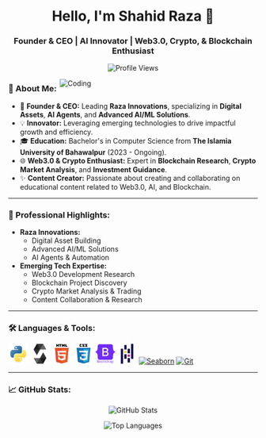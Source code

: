 <h1 align="center">Hello, I'm Shahid Raza 👋</h1>
<h3 align="center">Founder & CEO | AI Innovator | Web3.0, Crypto, & Blockchain Enthusiast</h3>

<p align="center">
    <img src="https://komarev.com/ghpvc/?username=razabuchi&label=Profile%20Views&color=0e75b6&style=flat" alt="Profile Views" />
</p>

<img align="right" alt="Coding" width="400" src="https://img.freepik.com/premium-vector/innovative-businessman-using-ai-technologies-digital-interface-with-virtual-reality_1017-32863.jpg?w=740" />

### 🚀 About Me:
- 🌟 **Founder & CEO:** Leading **Raza Innovations**, specializing in **Digital Assets**, **AI Agents**, and **Advanced AI/ML Solutions**.  
- 💡 **Innovator:** Leveraging emerging technologies to drive impactful growth and efficiency.  
- 🎓 **Education:** Bachelor's in Computer Science from **The Islamia University of Bahawalpur** (2023 - Ongoing).  
- 🌐 **Web3.0 & Crypto Enthusiast:** Expert in **Blockchain Research**, **Crypto Market Analysis**, and **Investment Guidance**.  
- ✨ **Content Creator:** Passionate about creating and collaborating on educational content related to Web3.0, AI, and Blockchain.  

---

### 💼 Professional Highlights:
- **Raza Innovations:**  
   - Digital Asset Building  
   - Advanced AI/ML Solutions  
   - AI Agents & Automation  
- **Emerging Tech Expertise:**  
   - Web3.0 Development Research  
   - Blockchain Project Discovery  
   - Crypto Market Analysis & Trading  
   - Content Collaboration & Research  

---

### 🛠️ Languages & Tools:
<p align="left">
    <a href="https://www.python.org" target="_blank"><img src="https://raw.githubusercontent.com/devicons/devicon/master/icons/python/python-original.svg" alt="Python" width="40" height="40" /></a>
    <a href="https://ethereum.org/" target="_blank"><img src="https://raw.githubusercontent.com/devicons/devicon/master/icons/solidity/solidity-original.svg" alt="Solidity" width="40" height="40" /></a>
    <a href="https://www.w3.org/html/" target="_blank"><img src="https://raw.githubusercontent.com/devicons/devicon/master/icons/html5/html5-original-wordmark.svg" alt="HTML" width="40" height="40" /></a>
    <a href="https://www.w3schools.com/css/" target="_blank"><img src="https://raw.githubusercontent.com/devicons/devicon/master/icons/css3/css3-original-wordmark.svg" alt="CSS" width="40" height="40" /></a>
    <a href="https://getbootstrap.com/" target="_blank"><img src="https://raw.githubusercontent.com/devicons/devicon/master/icons/bootstrap/bootstrap-plain-wordmark.svg" alt="Bootstrap" width="40" height="40" /></a>
    <a href="https://pandas.pydata.org/" target="_blank"><img src="https://raw.githubusercontent.com/devicons/devicon/master/icons/pandas/pandas-original.svg" alt="Pandas" width="40" height="40" /></a>
    <a href="https://seaborn.pydata.org/" target="_blank"><img src="https://seaborn.pydata.org/_images/logo-mark-lightbg.svg" alt="Seaborn" width="40" height="40" /></a>
    <a href="https://git-scm.com/" target="_blank"><img src="https://www.vectorlogo.zone/logos/git-scm/git-scm-icon.svg" alt="Git" width="40" height="40" /></a>
</p>

---

### 📈 GitHub Stats:
<p align="center">
    <img src="https://github-readme-stats.vercel.app/api?username=razabuchi&show_icons=true&locale=en&count_private=true&hide_rank=false" alt="GitHub Stats" />
</p>

<p align="center">
    <img src="https://github-readme-stats.vercel.app/api/top-langs?username=razabuchi&show_icons=true&locale=en&layout=compact&langs_count=10" alt="Top Languages" />
</p>
